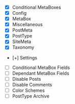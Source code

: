 - [x] Conditional MetaBoxes
- [x] Config
- [x] MetaBox
- [x] Miscellaneous
- [x] PostMeta
- [x] PostType
- [x] SiteMeta
- [x] Taxonomy
- [+] Settings
- [ ] Conditional MetaBox Fields
- [ ] Dependant MetaBox Fields
- [ ] Disable Posts
- [ ] Disable Comments
- [ ] Color Schemes
- [ ] PostType Archive
